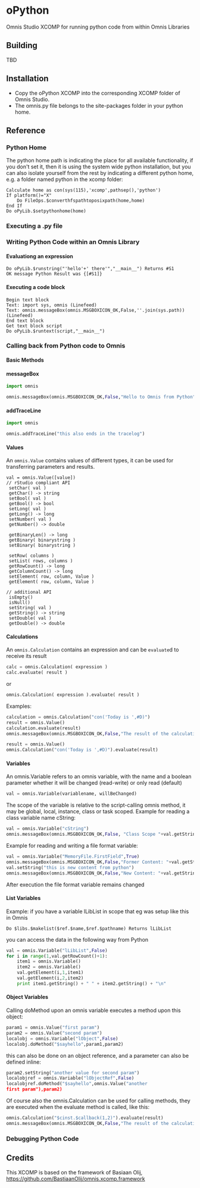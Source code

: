 # oPython
Omnis Studio XCOMP for running python code from within Omnis Libraries

## Building

TBD

## Installation

- Copy the oPython XCOMP into the corresponding XCOMP folder of Omnis Studio.
- The omnis.py file belongs to the site-packages folder in your python home. 

## Reference

### Python Home

The python home path is indicating the place for all available functionality, if you don't set it, then it is using the system wide python installation, but you can also isolate yourself from the rest by indicating a different python home, e.g. a folder named python in the xcomp folder:

```
Calculate home as con(sys(115),'xcomp',pathsep(),'python') 
If platform()="X" 
    Do FileOps.$converthfspathtoposixpath(home,home) 
End If 
Do oPyLib.$setpythonhome(home)
```

### Executing a .py file
### Writing Python Code within an Omnis Library
#### Evaluationg an expression

```
Do oPyLib.$runstring("'hello'+' there'","__main__") Returns #S1
OK message Python Result was {[#S1]}
```

#### Executing a code block

```
Begin text block
Text: import sys, omnis (Linefeed)
Text: omnis.messageBox(omnis.MSGBOXICON_OK,False,''.join(sys.path)) (Linefeed)
End text block
Get text block script
Do oPyLib.$runtext(script,"__main__")
```

### Calling back from Python code to Omnis
#### Basic Methods
#### messageBox

```python
import omnis 

omnis.messageBox(omnis.MSGBOXICON_OK,False,"Hello to Omnis from Python") 
```

#### addTraceLine

```python
import omnis 

omnis.addTraceLine("this also ends in the tracelog")
```

#### Values

An `omnis.Value` contains values of different types, it can be used for transferring parameters and results.

```
val = omnis.Value([value]) 
// rStudio compliant API
 setChar( val ) 
 getChar() -> string 
 setBool( val ) 
 getBool() -> bool 
 setLong( val ) 
 getLong() -> long 
 setNumber( val ) 
 getNumber() -> double

 getBinaryLen() -> long
 getBinary( binarystring )
 setBinary( binarystring )

 setRow( columns )
 setList( rows, columns )
 getRowCount() -> long
 getColumnCount() -> long   
 setElement( row, column, Value )
 getElement( row, column, Value )

// additional API
 isEmpty() 
 isNull() 
 setString( val ) 
 getString() -> string 
 setDouble( val ) 
 getDouble() -> double
```

#### Calculations

An `omnis.Calculation` contains an expression and can be `evaluate`d to receive its result

```python
calc = omnis.Calculation( expression ) 
calc.evaluate( result ) 
```
or 

```python
omnis.Calculation( expression ).evaluate( result )
```

Examples:
```python
calculation = omnis.Calculation("con('Today is ',#D)") 
result = omnis.Value() 
calculation.evaluate(result) 
omnis.messageBox(omnis.MSGBOXICON_OK,False,"The result of the calculation is "+result.getString())
```

```python
result = omnis.Value() 
omnis.Calculation("con('Today is ',#D)").evaluate(result)
```
#### Variables

An omnis.Variable refers to an omnis variable, with the name and a boolean parameter whether it will be changed (read-write) or only read (default)

```python
val = omnis.Variable(variablename, willBeChanged)
```

The scope of the variable is relative to the script-calling omnis method, it may be global, local, instance, class or task scoped.
Example for reading a class variable name cString:

```python
val = omnis.Variable("cString") 
omnis.messageBox(omnis.MSGBOXICON_OK,False, "Class Scope "+val.getString())
```

Example for reading and writing a file format variable:

```python
val = omnis.Variable("MemoryFile.FirstField",True) 
omnis.messageBox(omnis.MSGBOXICON_OK,False,"Former Content: "+val.getString()) 
val.setString("this is new content from python") 
omnis.messageBox(omnis.MSGBOXICON_OK,False,"New Content: "+val.getString())
```

After execution the file format variable remains changed

#### List Variables

Example:
if you have a variable lLibList in scope that eg was setup like this in Omnis

```
Do $libs.$makelist($ref.$name,$ref.$pathname) Returns lLibList
```

you can access the data in the following way from Python
﻿
```python
val = omnis.Variable("lLibList",False)
for i in range(1,val.getRowCount()+1):
    item1 = omnis.Variable()
    item2 = omnis.Variable()
    val.getElement(i,1,item1)
    val.getElement(i,2,item2)
    print item1.getString() + " " + item2.getString() + "\n"
```

#### Object Variables

Calling doMethod upon an omnis variable executes a method upon this object:

```python
param1 = omnis.Value("first param") 
param2 = omnis.Value("second param") 
localobj = omnis.Variable("lObject",False) 
localobj.doMethod("$sayhello",param1,param2)
```

this can also be done on an object reference, and a parameter can also be defined inline:

```python
param2.setString("another value for second param") 
localobjref = omnis.Variable("lObjectRef",False) 
localobjref.doMethod("$sayhello",omnis.Value("another 
first param"),param2)
```

Of course also the omnis.Calculation can be used for calling methods, they are executed when the evaluate method is called, like this:

```python
omnis.Calculation("$cinst.$callback(1,2)").evaluate(result) 
omnis.messageBox(omnis.MSGBOXICON_OK,False,"The result of the calculation is "+result.getString())
```

### Debugging Python Code

## Credits
This XCOMP is based on the framework of Basiaan Olij, https://github.com/BastiaanOlij/omnis.xcomp.framework 